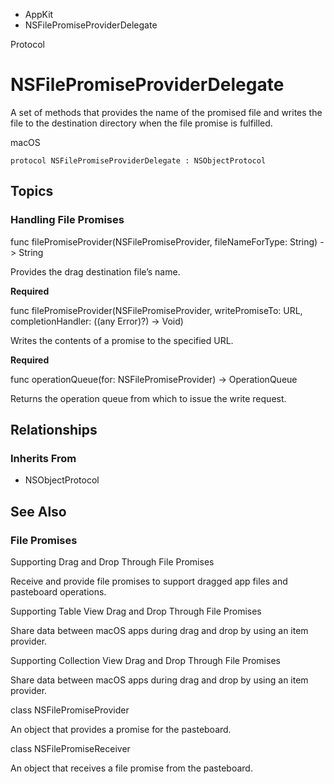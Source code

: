 

- AppKit
-  NSFilePromiseProviderDelegate 

Protocol

# NSFilePromiseProviderDelegate

A set of methods that provides the name of the promised file and writes the file to the destination directory when the file promise is fulfilled.

macOS

``` source
protocol NSFilePromiseProviderDelegate : NSObjectProtocol
```

## Topics

### Handling File Promises

func filePromiseProvider(NSFilePromiseProvider, fileNameForType: String) -> String

Provides the drag destination file’s name.

**Required**

func filePromiseProvider(NSFilePromiseProvider, writePromiseTo: URL, completionHandler: ((any Error)?) -> Void)

Writes the contents of a promise to the specified URL.

**Required**

func operationQueue(for: NSFilePromiseProvider) -> OperationQueue

Returns the operation queue from which to issue the write request.

## Relationships

### Inherits From

- NSObjectProtocol

## See Also

### File Promises

Supporting Drag and Drop Through File Promises

Receive and provide file promises to support dragged app files and pasteboard operations.

Supporting Table View Drag and Drop Through File Promises

Share data between macOS apps during drag and drop by using an item provider.

Supporting Collection View Drag and Drop Through File Promises

Share data between macOS apps during drag and drop by using an item provider.

class NSFilePromiseProvider

An object that provides a promise for the pasteboard.

class NSFilePromiseReceiver

An object that receives a file promise from the pasteboard.

